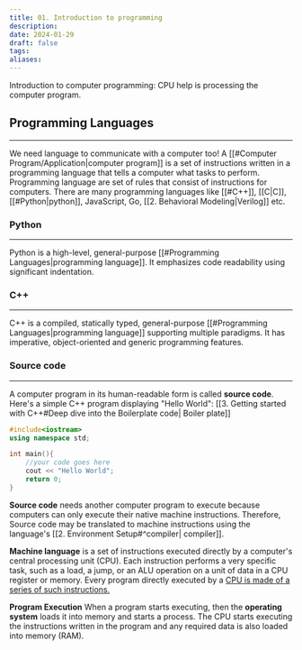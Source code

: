 ```yaml
---
title: 01. Introduction to programming
description: 
date: 2024-01-29
draft: false
tags: 
aliases:
---
```

Introduction to computer programming: CPU help is processing the computer program.

## Programming Languages 
---
We need language to communicate with a computer too! A [[#Computer Program/Application|computer program]] is a set of instructions written in a programming language that tells a computer what tasks to perform. 
Programming language are set of rules that consist of instructions for computers. There are many programming languages like [[#C++]], [[C|C]], [[#Python|python]], JavaScript, Go, [[2. Behavioral Modeling|Verilog]] etc.
### Python 
---
Python is a high-level, general-purpose [[#Programming Languages|programming language]]. It emphasizes code readability using significant indentation.
### C++
---
C++ is a compiled, statically typed, general-purpose [[#Programming Languages|programming language]] supporting multiple paradigms. It has imperative, object-oriented and generic programming features.

### Source code
---
A computer program in its human-readable form is called **source code**.
Here's a simple C++ program displaying "Hello World": 
[[3. Getting started with C++#Deep dive into the Boilerplate code| Boiler plate]]

```cpp
#include<iostream>
using namespace std;

int main(){
	//your code goes here
	cout << "Hello World";
	return 0;
}
```

**Source code** needs another computer program to execute because computers can only execute their native machine instructions.
Therefore, Source code may be translated to machine instructions using the language's [[2. Environment Setup#^compiler| compiler]].

**Machine language** is a set of instructions executed directly by a computer's central processing unit (CPU). Each instruction performs a very specific task, such as a load, a jump, or an ALU operation on a unit of data in a CPU register or memory. Every program directly executed by a <u>CPU is made of a series of such instructions.</u>

**Program Execution**
When a program starts executing, then the **operating system** loads it into memory and starts a process. The CPU starts executing the instructions written in the program and any required data is also loaded into memory (RAM).



